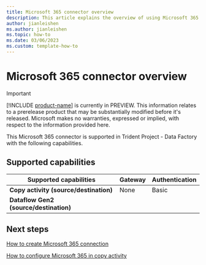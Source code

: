 ```yaml
---
title: Microsoft 365 connector overview
description: This article explains the overview of using Microsoft 365.
author: jianleishen
ms.author: jianleishen
ms.topic: how-to
ms.date: 03/06/2023
ms.custom: template-how-to 
---
```


# Microsoft 365 connector overview

> [!IMPORTANT]
> [!INCLUDE [product-name](../includes/product-name.md)] is currently in PREVIEW.
> This information relates to a prerelease product that may be substantially modified before it's released. Microsoft makes no warranties, expressed or implied, with respect to the information provided here.

This Microsoft 365 connector is supported in Trident Project  - Data Factory with the following capabilities.

## Supported capabilities

| Supported capabilities | Gateway | Authentication |
| --- | --- | ---|
| **Copy activity (source/destination)** | None | Basic |
| **Dataflow Gen2 (source/destination)** |  |  |

## Next steps

[How to create Microsoft 365 connection](connector-microsoft-365.md)

[How to configure Microsoft 365 in copy activity](connector-microsoft-365-copy-activity.md)